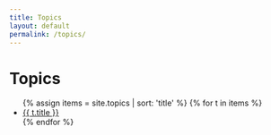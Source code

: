 ```yaml
---
title: Topics
layout: default
permalink: /topics/
---
```


# Topics

<ul>
{% assign items = site.topics | sort: 'title' %}
{% for t in items %}
  <li><a href="{{ t.url | relative_url }}">{{ t.title }}</a></li>
{% endfor %}
</ul>
